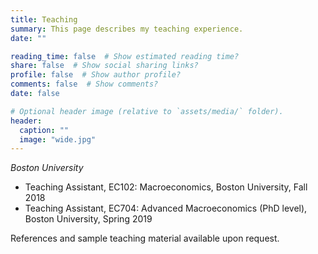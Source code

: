 ```yaml
---
title: Teaching
summary: This page describes my teaching experience.
date: ""

reading_time: false  # Show estimated reading time?
share: false  # Show social sharing links?
profile: false  # Show author profile?
comments: false  # Show comments?
date: false

# Optional header image (relative to `assets/media/` folder).
header:
  caption: ""
  image: "wide.jpg"
---
```


*Boston University*

- Teaching Assistant, EC102: Macroeconomics, Boston University, Fall 2018
- Teaching Assistant, EC704: Advanced Macroeconomics (PhD level), Boston University, Spring 2019

References and sample teaching material available upon request.